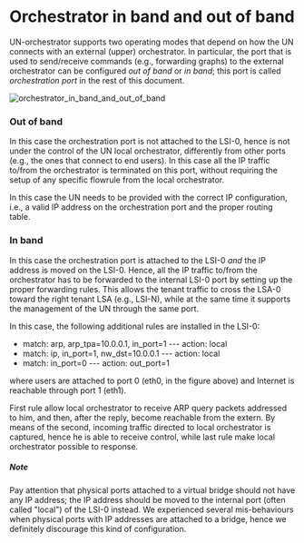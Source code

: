 # Orchestrator in band and out of band

UN-orchestrator supports two operating modes that depend on how the UN connects with an external (upper) orchestrator.
In particular, the port that is used to send/receive commands (e.g., forwarding graphs) to the external orchestrator can be configured *out of band* or *in band*; this port is called *orchestration port* in the rest of this document.

![orchestrator_in_band_and_out_of_band](https://raw.githubusercontent.com/netgroup-polito/un-orchestrator/master/images/orchestrator_in_band_and_out_of_band.png)


### Out of band
In this case the orchestration port is not attached to the LSI-0, hence is not under the control of the UN local orchestrator, differently from other ports (e.g., the ones that connect to end users).
In this case all the IP traffic to/from the orchestrator is terminated on this port, without requiring the setup of any specific flowrule from the local orchestrator.

In this case the UN needs to be provided with the correct IP configuration, i.e., a valid IP address on the  orchestration port and the proper routing table. 


### In band
In this case the orchestration port is attached to the LSI-0 *and* the IP address is moved on the LSI-0.
Hence, all the IP traffic to/from the orchestrator has to be forwarded to the internal LSI-0 port by setting up the proper forwarding rules.
This allows the tenant traffic to cross the LSA-0 toward the right tenant LSA (e.g., LSI-N), while at the same time it supports the management of the UN through the same port.

In this case, the following additional rules are installed in the LSI-0:

* match: arp, arp_tpa=10.0.0.1, in_port=1 --- action: local 
* match: ip, in_port=1, nw_dst=10.0.0.1 --- action: local
* match: in_port=0 --- action: out_port=1

where users are attached to port 0 (eth0, in the figure above)  and Internet is reachable through port 1 (eth1).

First rule allow local orchestrator to receive ARP query packets addressed to him, and then, after the reply, become reachable from the extern. By means of the second, incoming traffic directed to local orchestrator is captured, hence he is able to receive control, while last rule make local orchestrator possible to response. 

##### Note

Pay attention that physical ports attached to a virtual bridge should not have any IP address; the IP address should be moved to the internal port (often called "local") of the LSI-0 instead.
We experienced several mis-behaviours when physical ports with IP addresses are attached to a bridge, hence we definitely discourage this kind of configuration. 
